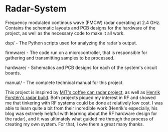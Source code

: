 # Radar-System

Frequency modulated continous wave (FMCW) radar operating at 2.4 GHz. Contains the schematic layouts and PCB designs for the hardware of the project, as well as the necessary code to make it all work.

dsp/      - The Python scripts used for analyzing the radar's output.

firmware/ - The code run on a microcontroller, that is responsible for gathering and transmitting samples to be processed.

hardware/ - Schematics and PCB designs for each of the system's circuit boards.

manual/   - The complete technical manual for this project.

This project is inspired by [MIT's coffee can radar project](https://ocw.mit.edu/resources/res-ll-003-build-a-small-radar-system-capable-of-sensing-range-doppler-and-synthetic-aperture-radar-imaging-january-iap-2011/), as well as [Henrik Forstén's radar build](http://hforsten.com/6-ghz-frequency-modulated-radar.html). Both projects piqued my interest in RF and showed me that tinkering with RF systems could be done at relatively low cost. I was able to learn quite a bit from their incredible work (Henrik's especially, his blog was extrmely helpful with learning about the RF hardware design for the radar), and it was ultimately what guided me through the process of creating my own system. For that, I owe them a great many thanks.

